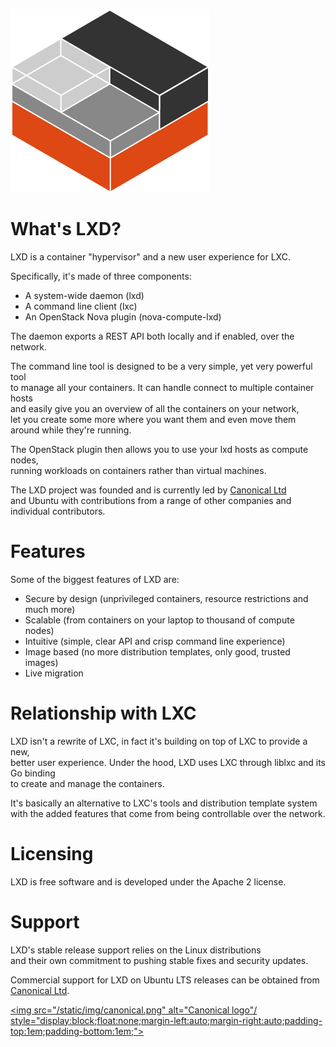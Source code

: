 ![Logo](/static/img/containers.png)

# What's LXD?
LXD is a container "hypervisor" and a new user experience for LXC.

Specifically, it's made of three components:

 * A system-wide daemon (lxd)
 * A command line client (lxc)
 * An OpenStack Nova plugin (nova-compute-lxd)

The daemon exports a REST API both locally and if enabled, over the network.

The command line tool is designed to be a very simple, yet very powerful tool  
to manage all your containers. It can handle connect to multiple container hosts  
and easily give you an overview of all the containers on your network,  
let you create some more where you want them and even move them around while they're running.

The OpenStack plugin then allows you to use your lxd hosts as compute nodes,  
running workloads on containers rather than virtual machines.


The LXD project was founded and is currently led by [Canonical Ltd](http://www.canonical.com)  
and Ubuntu with contributions from a range of other companies and individual contributors.

# Features
Some of the biggest features of LXD are:

 * Secure by design (unprivileged containers, resource restrictions and much more)
 * Scalable (from containers on your laptop to thousand of compute nodes)
 * Intuitive (simple, clear API and crisp command line experience)
 * Image based (no more distribution templates, only good, trusted images)
 * Live migration

# Relationship with LXC
LXD isn't a rewrite of LXC, in fact it's building on top of LXC to provide a new,  
better user experience. Under the hood, LXD uses LXC through liblxc and its Go binding  
to create and manage the containers.

It's basically an alternative to LXC's tools and distribution template system  
with the added features that come from being controllable over the network.

# Licensing
LXD is free software and is developed under the Apache 2 license.

# Support
LXD's stable release support relies on the Linux distributions  
and their own commitment to pushing stable fixes and security updates.

Commercial support for LXD on Ubuntu LTS releases can be obtained from [Canonical Ltd](http://www.canonical.com).

[<img src="/static/img/canonical.png" alt="Canonical logo"/ style="display:block;float:none;margin-left:auto;margin-right:auto;padding-top:1em;padding-bottom:1em;">](http://www.canonical.com)
